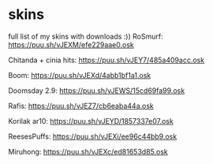 # skins
full list of my skins with downloads :))
RoSmurf:                https://puu.sh/vJEXM/efe229aae0.osk

Chitanda + cinia hits:  https://puu.sh/vJEY7/485a409acc.osk

Boom:                   https://puu.sh/vJEXd/4abb1bf1a1.osk

Doomsday 2.9:           https://puu.sh/vJEWS/15cd69fa99.osk

Rafis:                  https://puu.sh/vJEZ7/cb6eaba44a.osk

Korilak ar10:           https://puu.sh/vJEYD/1857337e07.osk

ReesesPuffs:            https://puu.sh/vJEXi/ee96c44bb9.osk

Miruhong:               https://puu.sh/vJEXc/ed81653d85.osk
